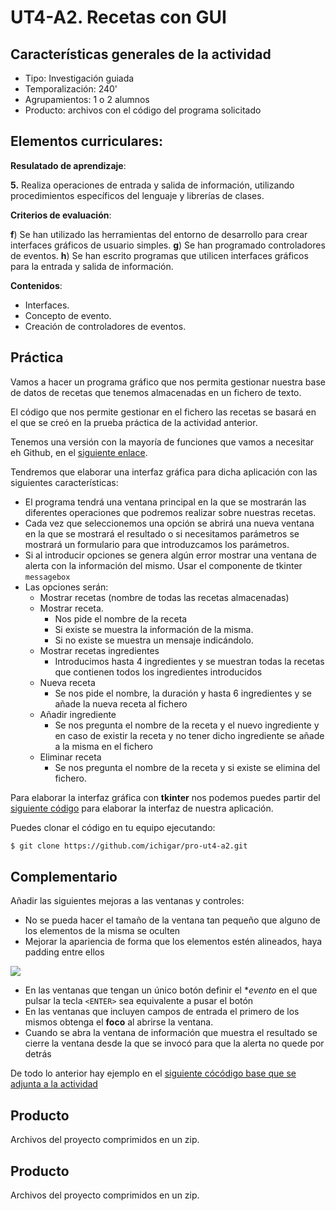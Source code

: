 # UT4-A2. Recetas con GUI
## Características generales de la actividad

* Tipo: Investigación guiada
* Temporalización: 240' 
* Agrupamientos: 1 o 2 alumnos
* Producto: archivos con el código del programa solicitado

## Elementos curriculares:

**Resulatado de aprendizaje**:

**5.** Realiza operaciones de entrada y salida de información, utilizando procedimientos específicos del lenguaje y librerías de clases.

**Criterios de evaluación**:

**f**) Se han utilizado las herramientas del entorno de desarrollo para crear interfaces gráficos de usuario simples.
**g**) Se han programado controladores de eventos.
**h**) Se han escrito programas que utilicen interfaces gráficos para la entrada y salida de información.

**Contenidos**:

* Interfaces.
* Concepto de evento.
* Creación de controladores de eventos.

## Práctica

Vamos a hacer un programa gráfico que nos permita gestionar nuestra base de datos de recetas que tenemos almacenadas en un fichero de texto.

El código que nos permite gestionar en el fichero las recetas se basará en el que se creó en la prueba práctica de la actividad anterior.

Tenemos una versión con la mayoría de funciones que vamos a necesitar eh Github, en el [siguiente enlace](https://github.com/ichigar/pro/blob/main/ut3/recursos/ut3-ae1/recetas_v1.py).

Tendremos que elaborar una interfaz gráfica para dicha aplicación con las siguientes características:

* El programa tendrá una ventana principal en la que se mostrarán las diferentes operaciones que podremos realizar sobre nuestras recetas.
* Cada vez que seleccionemos una opción se abrirá una nueva ventana en la que se mostrará el resultado o si necesitamos parámetros se mostrará un formulario para que introduzcamos los parámetros.
* Si al introducir opciones se genera algún error mostrar una ventana de alerta con la información del mismo. Usar el componente de tkinter `messagebox`
* Las opciones serán:
    * Mostrar recetas (nombre de todas las recetas almacenadas)
    * Mostrar receta.
        * Nos pide el nombre de la receta
        * Si existe se muestra la información de la misma.
        * Si no existe se muestra un mensaje indicándolo. 
    * Mostrar recetas ingredientes
        * Introducimos hasta 4 ingredientes y se muestran todas la recetas que contienen todos los ingredientes introducidos
    * Nueva receta
        * Se nos pide el nombre, la duración y hasta 6 ingredientes y se añade la nueva receta al fichero
    * Añadir ingrediente
        * Se nos pregunta el nombre de la receta y el nuevo ingrediente y en caso de existir la receta y no tener dicho ingrediente se añade a la misma en el fichero
    * Eliminar receta
        * Se nos pregunta el nombre de la receta y si existe se elimina del fichero.

Para elaborar la interfaz gráfica con **tkinter** nos podemos puedes partir del [siguiente código](https://github.com/ichigar/pro-ut4-a2) para elaborar la interfaz de nuestra aplicación.

Puedes clonar el código en tu equipo ejecutando:

```bash
$ git clone https://github.com/ichigar/pro-ut4-a2.git
```

## Complementario

Añadir las siguientes mejoras a las ventanas y controles:

* No se pueda hacer el tamaño de la ventana tan pequeño que alguno de los elementos de la misma se oculten
* Mejorar la apariencia de forma que los elementos estén alineados, haya padding entre ellos


![](https://i.imgur.com/WDfA7Qm.png)


* En las ventanas que tengan un único botón definir el **evento* en el que pulsar la tecla `<ENTER>` sea equivalente a pusar el botón
* En las ventanas que incluyen campos de entrada el primero de los mismos obtenga el **foco** al abrirse la ventana.
* Cuando se abra la ventana de información que muestra el resultado se cierre la ventana desde la que se invocó para que la alerta no quede por detrás

De todo lo anterior hay ejemplo en el [siguiente cócódigo base que se adjunta a la actividad](https://github.com/ichigar/pro-ut4-a2)

## Producto

Archivos del proyecto comprimidos en un zip.

## Producto

Archivos del proyecto comprimidos en un zip.

